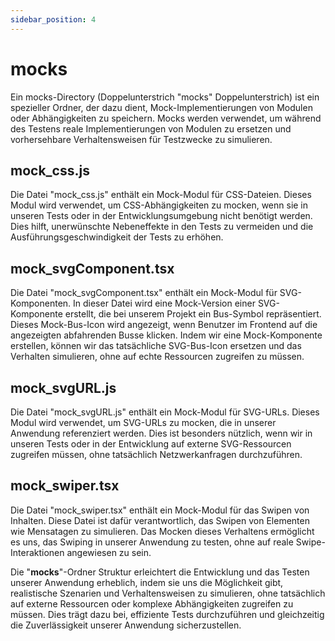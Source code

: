 ```yaml
---
sidebar_position: 4
---
```


# __mocks__

Ein mocks-Directory (Doppelunterstrich "mocks" Doppelunterstrich) ist ein spezieller Ordner, der dazu dient, Mock-Implementierungen von Modulen oder Abhängigkeiten zu speichern. Mocks werden verwendet, um während des Testens reale Implementierungen von Modulen zu ersetzen und vorhersehbare Verhaltensweisen für Testzwecke zu simulieren.

## mock_css.js

Die Datei "mock_css.js" enthält ein Mock-Modul für CSS-Dateien. Dieses Modul wird verwendet, um CSS-Abhängigkeiten zu mocken, wenn sie in unseren Tests oder in der Entwicklungsumgebung nicht benötigt werden. Dies hilft, unerwünschte Nebeneffekte in den Tests zu vermeiden und die Ausführungsgeschwindigkeit der Tests zu erhöhen.

## mock_svgComponent.tsx

Die Datei "mock_svgComponent.tsx" enthält ein Mock-Modul für SVG-Komponenten. In dieser Datei wird eine Mock-Version einer SVG-Komponente erstellt, die bei unserem Projekt ein Bus-Symbol repräsentiert. Dieses Mock-Bus-Icon wird angezeigt, wenn Benutzer im Frontend auf die angezeigten abfahrenden Busse klicken. Indem wir eine Mock-Komponente erstellen, können wir das tatsächliche SVG-Bus-Icon ersetzen und das Verhalten simulieren, ohne auf echte Ressourcen zugreifen zu müssen.

## mock_svgURL.js

Die Datei "mock_svgURL.js" enthält ein Mock-Modul für SVG-URLs. Dieses Modul wird verwendet, um SVG-URLs zu mocken, die in unserer Anwendung referenziert werden. Dies ist besonders nützlich, wenn wir in unseren Tests oder in der Entwicklung auf externe SVG-Ressourcen zugreifen müssen, ohne tatsächlich Netzwerkanfragen durchzuführen.

## mock_swiper.tsx

Die Datei "mock_swiper.tsx" enthält ein Mock-Modul für das Swipen von Inhalten. Diese Datei ist dafür verantwortlich, das Swipen von Elementen wie Mensatagen zu simulieren. Das Mocken dieses Verhaltens ermöglicht es uns, das Swiping in unserer Anwendung zu testen, ohne auf reale Swipe-Interaktionen angewiesen zu sein.

Die "__mocks__"-Ordner Struktur erleichtert die Entwicklung und das Testen unserer Anwendung erheblich, indem sie uns die Möglichkeit gibt, realistische Szenarien und Verhaltensweisen zu simulieren, ohne tatsächlich auf externe Ressourcen oder komplexe Abhängigkeiten zugreifen zu müssen. Dies trägt dazu bei, effiziente Tests durchzuführen und gleichzeitig die Zuverlässigkeit unserer Anwendung sicherzustellen.